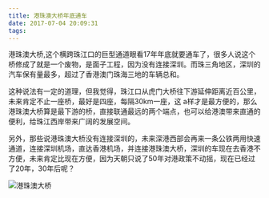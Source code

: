 ```yaml
---
title: 港珠澳大桥年底通车
date: 2017-07-04 20:09:31
tags:
---
```


港珠澳大桥,这个横跨珠江口的巨型通道眼看17年年底就要通车了，很多人说这个桥修成了就是一个废物，是面子工程，因为没有连接深圳。而珠三角地区，深圳的汽车保有量最多，超过了香港澳门珠海三地的车辆总和。

这种说法有一定的道理，但我觉得，珠江口从虎门大桥往下游延伸距离近百公里，未来肯定不止一座桥，最好是四座，每隔30km一座，这 a样才是最方便的，那么港珠澳大桥算是最下游的桥，直接联通最远的两个端点，也可以给港澳带来直通的便利，给珠江西岸带来广阔的发展空间。

另外，那些说港珠澳大桥没有连接深圳的，未来深港西部会再来一条公铁两用快速通道，连接深圳机场，直达香港机场，并连接港珠澳大桥，深圳的车现在去香港不方便，未来肯定比现在方便，因为天朝只说了50年对港政策不动摇，现在已经过了20年，30年后呢？

![港珠澳大桥](https://febird.github.io/images/hk-zh-mc-bridge.jpg)